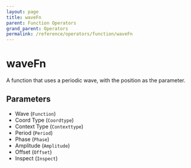 ```yaml
---
layout: page
title: waveFn
parent: Function Operators
grand_parent: Operators
permalink: /reference/operators/function/waveFn
---
```


# waveFn

A function that uses a periodic wave, with the position as the parameter.

## Parameters

* Wave (`Function`)
* Coord Type (`Coordtype`)
* Context Type (`Contexttype`)
* Period (`Period`)
* Phase (`Phase`)
* Amplitude (`Amplitude`)
* Offset (`Offset`)
* Inspect (`Inspect`)
